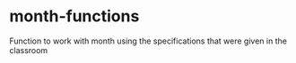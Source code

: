 # month-functions
 Function to work with month using the specifications that were given in the classroom
